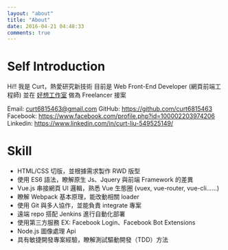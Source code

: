 ```yaml
---
layout: "about"
title: "About"
date: 2016-04-21 04:48:33
comments: true
---
```

# Self Introduction

Hi!! 我是 Curt，熱愛研究新技術
目前是 Web Front-End Developer (網頁前端工程師)
並在 [好想工作室](https://www.facebook.com/GoodideasStudio/) 做為 Freelancer 接案

Email: curt6815463@gmail.com
GitHub: https://github.com/curt6815463
Facebook: https://www.facebook.com/profile.php?id=100002203974206
Linkedin: https://www.linkedin.com/in/curt-liu-549525149/

# Skill

* HTML/CSS 切版，並根據需求製作 RWD 版型
* 使用 ES6 語法，瞭解原生 Js、Jquery 與前端 Framework 的差異
* Vue.js 串接網頁 UI 邏輯，熟悉 Vue 生態圈 (vuex, vue-router, vue-cli......)
* 瞭解 Webpack 基本原理，能改動相關 loader
* 使用 Git 與多人協作，並能負責 integrate 專案
* 遠端 repo 搭配 Jenkins 進行自動化部署
* 使用第三方服務 EX: Facebook Login、Facebook Bot Extensions
* Node.js 圖像處理 Api
* 具有敏捷開發專案經驗，瞭解測試驅動開發（TDD）方法





<style>
.post-content {
  padding-top: 3em;
}
</style>
